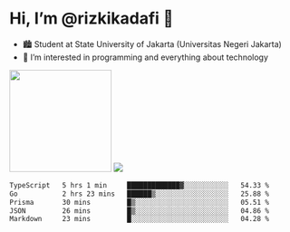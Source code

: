 # Hi, I’m @rizkikadafi 👋
- 🏙 Student at State University of Jakarta (Universitas Negeri Jakarta)
- 👀 I’m interested in programming and everything about technology
<img height="180em" src="https://github-readme-stats.vercel.app/api?username=rizkikadafi&show_icons=true&hide_border=true&&count_private=true&include_all_commits=true" />
<img src="https://github-readme-stats.vercel.app/api/top-langs/?username=rizkikadafi&show_icons=true&hide_border=true&&count_private=true&include_all_commits=true" />

<!--START_SECTION:waka-->

```txt
TypeScript   5 hrs 1 min     █████████████▓░░░░░░░░░░░   54.33 %
Go           2 hrs 23 mins   ██████▒░░░░░░░░░░░░░░░░░░   25.88 %
Prisma       30 mins         █▒░░░░░░░░░░░░░░░░░░░░░░░   05.51 %
JSON         26 mins         █▒░░░░░░░░░░░░░░░░░░░░░░░   04.86 %
Markdown     23 mins         █░░░░░░░░░░░░░░░░░░░░░░░░   04.28 %
```

<!--END_SECTION:waka-->

<!---
rizkikadafi/rizkikadafi is a ✨ special ✨ repository because its `README.md` (this file) appears on your GitHub profile.
You can click the Preview link to take a look at your changes.
--->
